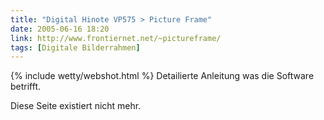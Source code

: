 ```yaml
---
title: "Digital Hinote VP575 > Picture Frame"
date: 2005-06-16 18:20
link: http://www.frontiernet.net/~pictureframe/
tags: [Digitale Bilderrahmen]
---
```

{% include wetty/webshot.html %} Detailierte Anleitung was die Software betrifft.

Diese Seite existiert nicht mehr.